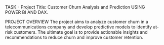 TASK - Project Title: Customer Churn Analysis and
Prediction USING POWER BI AND DAX.

PROJECT OVERVIEW 
The project aims to analyze customer churn in a
telecommunications company and develop
predictive models to identify at-risk customers. The
ultimate goal is to provide actionable insights and
recommendations to reduce churn and improve
customer retention.
